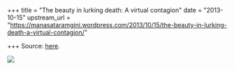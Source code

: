 +++
title = "The beauty in lurking death: A virtual contagion"
date = "2013-10-15"
upstream_url = "https://manasataramgini.wordpress.com/2013/10/15/the-beauty-in-lurking-death-a-virtual-contagion/"

+++
Source: [here](https://manasataramgini.wordpress.com/2013/10/15/the-beauty-in-lurking-death-a-virtual-contagion/).

[![](https://lh6.googleusercontent.com/-g_QKYw-BUTU/Ulzg6bzINeI/AAAAAAAACwI/TBUnAjx3sDM/s400/virus_small.jpg)](https://picasaweb.google.com/lh/photo/ZxK__xCA-Gdgv1fvRD1DbNMTjNZETYmyPJy0liipFm0?feat=embedwebsite)
